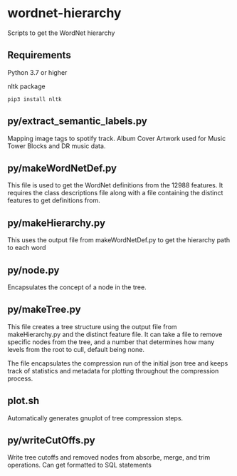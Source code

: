 # wordnet-hierarchy
Scripts to get the WordNet hierarchy

## Requirements

Python 3.7 or higher

nltk package

```
pip3 install nltk
```

## py/extract_semantic_labels.py

Mapping image tags to spotify track. Album Cover Artwork used for Music Tower Blocks and DR music data.

## py/makeWordNetDef.py

This file is used to get the WordNet definitions from the 12988 features.
It requires the class descriptions file along with a file containing the distinct features to get definitions from.

## py/makeHierarchy.py

This uses the output file from makeWordNetDef.py to get the hierarchy path to each word

## py/node.py

Encapsulates the concept of a node in the tree.

## py/makeTree.py

This file creates a tree structure using the output file from makeHierarchy.py and the distinct feature file. It can take a file to remove specific nodes from the tree, and a number that determines how many levels from the root to cull, default being none.

The file encapsulates the compression run of the initial json tree and keeps track of statistics and metadata for plotting throughout the compression process.

## plot.sh

Automatically generates gnuplot of tree compression steps.

## py/writeCutOffs.py

Write tree cutoffs and removed nodes from absorbe, merge, and trim operations. Can get formatted to SQL statements
